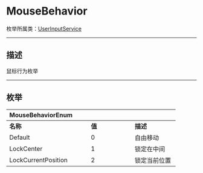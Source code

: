 # MouseBehavior

枚举所属类：[UserInputService](/Api/Class/Animation/UserInputService.md)

------------------------------------------------------------------------------------------
## 描述

鼠标行为枚举

------------------------------------------------------------------------------------------
## 枚举

|<div style="width:200px">MouseBehaviorEnum</div>|<div style="width:100px"></div>|<div style="width:100px"></div>|
|:---   |:---|:---|
|**名称**   |**值**  |**描述**|
|Default   |0   |自由移动|
|LockCenter|1   |锁定在中间|
|LockCurrentPosition|2   |锁定当前位置|
